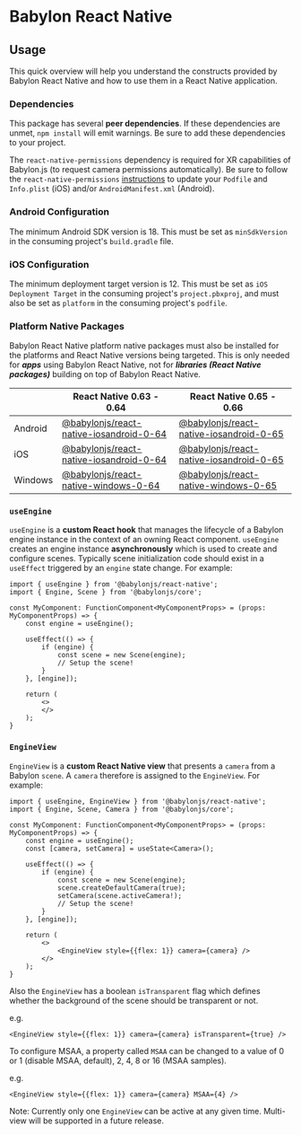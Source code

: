 # Babylon React Native

## Usage

This quick overview will help you understand the constructs provided by Babylon React Native and how to use them in a React Native application.

### Dependencies

This package has several **peer dependencies**. If these dependencies are unmet, `npm install` will emit warnings. Be sure to add these dependencies to your project.

The `react-native-permissions` dependency is required for XR capabilities of Babylon.js (to request camera permissions automatically). Be sure to follow the `react-native-permissions` [instructions](https://github.com/react-native-community/react-native-permissions#setup) to update your `Podfile` and `Info.plist` (iOS) and/or `AndroidManifest.xml` (Android).

### Android Configuration

The minimum Android SDK version is 18. This must be set as `minSdkVersion` in the consuming project's `build.gradle` file.

### iOS Configuration

The minimum deployment target version is 12. This must be set as `iOS Deployment Target` in the consuming project's `project.pbxproj`, and must also be set as `platform` in the consuming project's `podfile`.

### Platform Native Packages

Babylon React Native platform native packages must also be installed for the platforms and React Native versions being targeted. This is only needed for ***apps*** using Babylon React Native, not for ***libraries (React Native packages)*** building on top of Babylon React Native.

|         | React Native 0.63 - 0.64                                                                                         | React Native 0.65 - 0.66                                                                                         |
| ------- | ---------------------------------------------------------------------------------------------------------------- | ---------------------------------------------------------------------------------------------------------------- |
| Android | [@babylonjs/react-native-iosandroid-0-64](https://www.npmjs.com/package/@babylonjs/react-native-iosandroid-0-64) | [@babylonjs/react-native-iosandroid-0-65](https://www.npmjs.com/package/@babylonjs/react-native-iosandroid-0-65) |
| iOS     | [@babylonjs/react-native-iosandroid-0-64](https://www.npmjs.com/package/@babylonjs/react-native-iosandroid-0-64) | [@babylonjs/react-native-iosandroid-0-65](https://www.npmjs.com/package/@babylonjs/react-native-iosandroid-0-65) |
| Windows | [@babylonjs/react-native-windows-0-64](https://www.npmjs.com/package/@babylonjs/react-native-windows-0-64)       | [@babylonjs/react-native-windows-0-65](https://www.npmjs.com/package/@babylonjs/react-native-windows-0-65)       |

### `useEngine`

`useEngine` is a **custom React hook** that manages the lifecycle of a Babylon engine instance in the context of an owning React component. `useEngine` creates an engine instance **asynchronously** which is used to create and configure scenes. Typically scene initialization code should exist in a `useEffect` triggered by an `engine` state change. For example:

```tsx
import { useEngine } from '@babylonjs/react-native';
import { Engine, Scene } from '@babylonjs/core';

const MyComponent: FunctionComponent<MyComponentProps> = (props: MyComponentProps) => {
    const engine = useEngine();

    useEffect(() => {
        if (engine) {
            const scene = new Scene(engine);
            // Setup the scene!
        }
    }, [engine]);

    return (
        <>
        </>
    );
}
```

### `EngineView`

`EngineView` is a **custom React Native view** that presents a `camera` from a Babylon `scene`. A `camera` therefore is assigned to the `EngineView`. For example:

```tsx
import { useEngine, EngineView } from '@babylonjs/react-native';
import { Engine, Scene, Camera } from '@babylonjs/core';

const MyComponent: FunctionComponent<MyComponentProps> = (props: MyComponentProps) => {
    const engine = useEngine();
    const [camera, setCamera] = useState<Camera>();

    useEffect(() => {
        if (engine) {
            const scene = new Scene(engine);
            scene.createDefaultCamera(true);
            setCamera(scene.activeCamera!);
            // Setup the scene!
        }
    }, [engine]);

    return (
        <>
            <EngineView style={{flex: 1}} camera={camera} />
        </>
    );
}
```

Also the `EngineView` has a boolean `isTransparent` flag which defines whether the background of the scene should be transparent or not.

e.g.

```tsx
<EngineView style={{flex: 1}} camera={camera} isTransparent={true} />
```

To configure MSAA, a property called `MSAA` can be changed to a value of 0 or 1 (disable MSAA, default), 2, 4, 8 or 16 (MSAA samples).

e.g.

```tsx
<EngineView style={{flex: 1}} camera={camera} MSAA={4} />
```

Note: Currently only one `EngineView` can be active at any given time. Multi-view will be supported in a future release.
